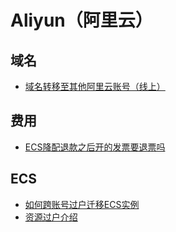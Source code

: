 # Aliyun（阿里云）

## 域名
* [域名转移至其他阿里云账号（线上）](https://help.aliyun.com/document_detail/124010.html)

## 费用
* [ECS降配退款之后开的发票要退票吗](https://developer.aliyun.com/ask/29387)

## ECS
* [如何跨账号过户迁移ECS实例](https://help.aliyun.com/zh/ecs/user-guide/how-to-cross-account-transfer-migration-ecs-instance)
* [资源过户介绍](https://help.aliyun.com/zh/user-center/user-guide/transfer-the-ownership-of-an-ecs-instance)

